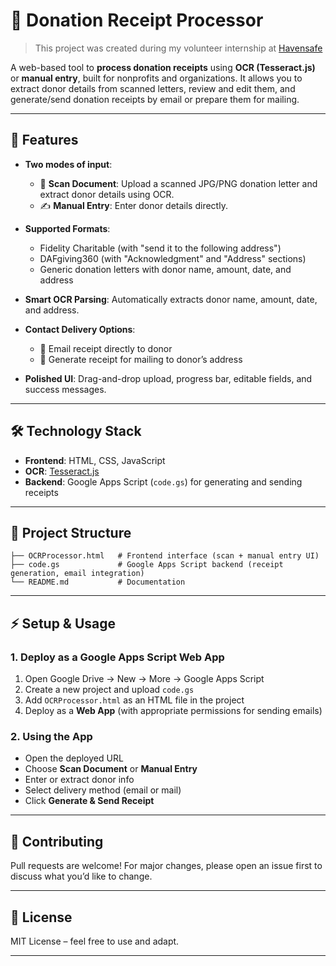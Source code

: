 
# 📄 Donation Receipt Processor
> This project was created during my volunteer internship at [Havensafe](https://havensafe.org)

A web-based tool to **process donation receipts** using **OCR (Tesseract.js)** or **manual entry**, built for nonprofits and organizations. It allows you to extract donor details from scanned letters, review and edit them, and generate/send donation receipts by email or prepare them for mailing.

---

## 🚀 Features

* **Two modes of input**:

  * 📄 **Scan Document**: Upload a scanned JPG/PNG donation letter and extract donor details using OCR.
  * ✍️ **Manual Entry**: Enter donor details directly.

* **Supported Formats**:

  * Fidelity Charitable (with "send it to the following address")
  * DAFgiving360 (with "Acknowledgment" and "Address" sections)
  * Generic donation letters with donor name, amount, date, and address

* **Smart OCR Parsing**: Automatically extracts donor name, amount, date, and address.

* **Contact Delivery Options**:

  * 📧 Email receipt directly to donor
  * 📮 Generate receipt for mailing to donor’s address

* **Polished UI**: Drag-and-drop upload, progress bar, editable fields, and success messages.

---

## 🛠️ Technology Stack

* **Frontend**: HTML, CSS, JavaScript
* **OCR**: [Tesseract.js](https://tesseract.projectnaptha.com/)
* **Backend**: Google Apps Script (`code.gs`) for generating and sending receipts

---

## 📂 Project Structure

```
├── OCRProcessor.html   # Frontend interface (scan + manual entry UI)
├── code.gs             # Google Apps Script backend (receipt generation, email integration)
└── README.md           # Documentation
```

---

## ⚡ Setup & Usage

### 1. Deploy as a Google Apps Script Web App

1. Open Google Drive → New → More → Google Apps Script
2. Create a new project and upload `code.gs`
3. Add `OCRProcessor.html` as an HTML file in the project
4. Deploy as a **Web App** (with appropriate permissions for sending emails)

### 2. Using the App

* Open the deployed URL
* Choose **Scan Document** or **Manual Entry**
* Enter or extract donor info
* Select delivery method (email or mail)
* Click **Generate & Send Receipt**

---

## 🤝 Contributing

Pull requests are welcome! For major changes, please open an issue first to discuss what you’d like to change.

---

## 📜 License

MIT License – feel free to use and adapt.

---
